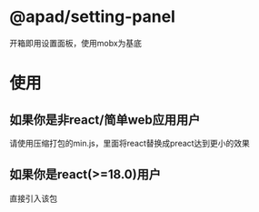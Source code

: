 # @apad/setting-panel

开箱即用设置面板，使用mobx为基底

# 使用

## 如果你是非react/简单web应用用户
请使用压缩打包的min.js，里面将react替换成preact达到更小的效果
## 如果你是react(>=18.0)用户
直接引入该包
